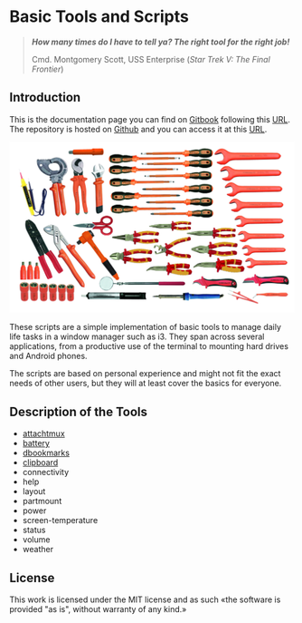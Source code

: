 # Basic Tools and Scripts

> _**How many times do I have to tell ya? The right tool for the right job!**_
>
> Cmd. Montgomery Scott, USS Enterprise \(_Star Trek V: The Final Frontier_\)

## Introduction

This is the documentation page you can find on [Gitbook](https://www.gitbook.com/) following this [URL](https://thesfinox.gitbook.io/basic-scripts/). The repository is hosted on [Github](https://github.com) and you can access it at this [URL](https://github.com/thesfinox/basic-scripts).

![Basic tools, but no scripts](.gitbook/assets/safety_tools_1000v_vde-vde_electrician_sets-52_pcs.-52_pcs..png.jpg)

These scripts are a simple implementation of basic tools to manage daily life tasks in a window manager such as i3. They span across several applications, from a productive use of the terminal to mounting hard drives and Android phones.

The scripts are based on personal experience and might not fit the exact needs of other users, but they will at least cover the basics for everyone.

## Description of the Tools

* [attachtmux](tools/attachtmux.md)
* [battery](tools/battery.md)
* [dbookmarks](tools/dbookmarks.md)
* [clipboard](tools/clipboard.md)
* connectivity
* help
* layout
* partmount
* power
* screen-temperature
* status
* volume
* weather

## License

This work is licensed under the MIT license and as such «the software is provided "as is", without warranty of any kind.»

